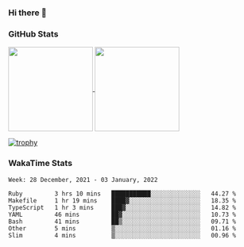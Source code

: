 ### Hi there 👋

### GitHub Stats

<a href="https://github.com/anuraghazra/github-readme-stats">
  <img align="center" height="170px" src="https://github-readme-stats.vercel.app/api/top-langs/?username=tksfjt1024&layout=compact&count_private=true&show_icons=true&show_icons=true&theme=graywhite" />
</a>
<a href="https://github.com/anuraghazra/github-readme-stats">
  <img align="center" height="170px" src="https://github-readme-stats.vercel.app/api?username=tksfjt1024&count_private=true&show_icons=true&show_icons=true&theme=graywhite" />
</a>

[![trophy](https://github-profile-trophy.vercel.app/?username=tksfjt1024)](https://github.com/ryo-ma/github-profile-trophy)

### WakaTime Stats

<!--START_SECTION:waka-->
```text
Week: 28 December, 2021 - 03 January, 2022

Ruby         3 hrs 10 mins   ███████████░░░░░░░░░░░░░░   44.27 % 
Makefile     1 hr 19 mins    ████▓░░░░░░░░░░░░░░░░░░░░   18.35 % 
TypeScript   1 hr 3 mins     ███▓░░░░░░░░░░░░░░░░░░░░░   14.82 % 
YAML         46 mins         ██▓░░░░░░░░░░░░░░░░░░░░░░   10.73 % 
Bash         41 mins         ██▒░░░░░░░░░░░░░░░░░░░░░░   09.71 % 
Other        5 mins          ▒░░░░░░░░░░░░░░░░░░░░░░░░   01.16 % 
Slim         4 mins          ▒░░░░░░░░░░░░░░░░░░░░░░░░   00.96 % 
```
<!--END_SECTION:waka-->
